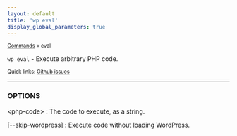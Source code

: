```yaml
---
layout: default
title: 'wp eval'
display_global_parameters: true
---
```


<small>[Commands](/commands/) &raquo; eval</small>

`wp eval` - Execute arbitrary PHP code.

<small>Quick links: <a href="https://github.com/wp-cli/wp-cli/issues?q=is%3Aopen+label%3Acommand%3Aeval+sort%3Aupdated-desc">Github issues</a></small>

<hr />

### OPTIONS

&lt;php-code&gt;
: The code to execute, as a string.

[\--skip-wordpress]
: Execute code without loading WordPress.



